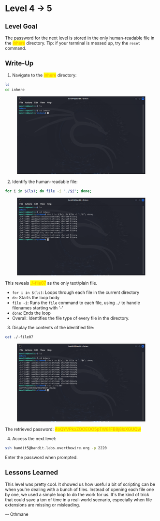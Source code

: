 # Level 4 → 5

## Level Goal

The password for the next level is stored in the only human-readable file in the <mark style="color:orange;">inhere</mark> directory. Tip: if your terminal is messed up, try the `reset` command.



## Write-Up

1. Navigate to the <mark style="color:orange;">inhere</mark> directory:

```sh
ls
cd inhere
```

<figure><img src="../../.gitbook/assets/image (5).png" alt="ls &#x26; cd inhere"><figcaption></figcaption></figure>

2. Identify the human-readable file:

```sh
for i in $(ls); do file -i "./$i"; done;
```

<figure><img src="../../.gitbook/assets/image (6).png" alt="for i in $(ls); do file -i &#x22;./$i&#x22;; done;"><figcaption></figcaption></figure>

This reveals <mark style="color:orange;">./-file07</mark> as the only text/plain file.

* `for i in $(ls)`: Loops through each file in the current directory
* `do`: Starts the loop body
* `file -i`: Runs the `file` command to each file, using `./` to handle filenames starting with '-'
* `done`: Ends the loop
* Overall: Identifies the file type of every file in the directory.

3. Display the contents of the identified file:

```sh
cat ./-file07
```

<figure><img src="../../.gitbook/assets/image (7).png" alt="cat ./-file07"><figcaption></figcaption></figure>

The retrieved password: <mark style="color:orange;">4oQYVPkxZOOEOO5pTW81FB8j8lxXGUQw</mark>

4. Access the next level:

```sh
ssh bandit5@bandit.labs.overthewire.org -p 2220
```

Enter the password when prompted.



## Lessons Learned

This level was pretty cool. It showed us how useful a bit of scripting can be when you're dealing with a bunch of files. Instead of opening each file one by one, we used a simple loop to do the work for us. It's the kind of trick that could save a ton of time in a real-world scenario, especially when file extensions are missing or misleading.



\-- Othmane




